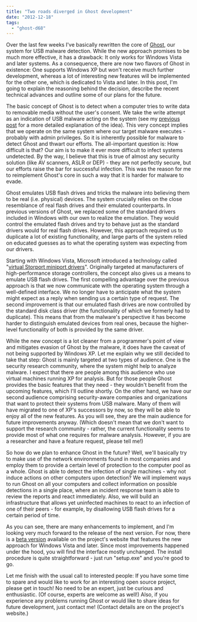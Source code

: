 ```yaml
---
title: "Two roads diverged in Ghost development"
date: "2012-12-18"
tags: 
  - "ghost-d68"
---
```


Over the last few weeks I've basically rewritten the core of [Ghost](http://code.google.com/p/ghost-usb-honeypot/), our system for USB malware detection. While the new approach promises to be much more effective, it has a drawback: It only works for Windows Vista and later systems. As a consequence, there are now two flavors of Ghost in existence: One supports Windows XP but won't receive much further development, whereas a lot of interesting new features will be implemented for the other one, which is dedicated to Vista and later. In this post, I'm going to explain the reasoning behind the decision, describe the recent technical advances and outline some of our plans for the future.  
  
  
  
The basic concept of Ghost is to detect when a computer tries to write data to removable media without the user's consent. We take the write attempt as an indication of USB malware acting on the system (see my [previous post](https://community.rapid7.com/community/open_source/magnificent7/blog/2012/10/16/ghost--an-introduction) for a more detailed explanation of the idea). This very concept implies that we operate on the same system where our target malware executes - probably with admin privileges. So it is inherently possible for malware to detect Ghost and thwart our efforts. The all-important question is: How difficult is that? Our aim is to make it ever more difficult to infect systems undetected. By the way, I believe that this is true of almost any security solution (like AV scanners, ASLR or DEP) - they are not perfectly secure, but our efforts raise the bar for successful infection. This was the reason for me to reimplement Ghost's core in such a way that it is harder for malware to evade.  
  
Ghost emulates USB flash drives and tricks the malware into believing them to be real (i.e. physical) devices. The system crucially relies on the close resemblance of real flash drives and their emulated counterparts. In previous versions of Ghost, we replaced some of the standard drivers included in Windows with our own to realize the emulation. They would control the emulated flash drives and try to behave just as the standard drivers would for real flash drives. However, this approach required us to duplicate a lot of existing functionality, and large parts of the system relied on educated guesses as to what the operating system was expecting from our drivers.  
  
Starting with Windows Vista, Microsoft introduced a technology called "[virtual Storport miniport drivers](http://msdn.microsoft.com/de-de/library/windows/hardware/ff567541(v=vs.85).aspx)". Originally targeted at manufacturers of high-performance storage controllers, the concept also gives us a means to emulate USB flash drives. The first compelling advantage over the previous approach is that we now communicate with the operating system through a well-defined interface. We no longer have to anticipate what the system might expect as a reply when sending us a certain type of request. The second improvement is that our emulated flash drives are now controlled by the standard disk class driver (the functionality of which we formerly had to duplicate). This means that from the malware's perspective it has become harder to distinguish emulated devices from real ones, because the higher-level functionality of both is provided by the same driver.  
  
While the new concept is a lot cleaner from a programmer's point of view and mitigates evasion of Ghost by the malware, it does have the caveat of not being supported by Windows XP. Let me explain why we still decided to take that step: Ghost is mainly targeted at two types of audience. One is the security research community, where the system might help to analyze malware. I expect that there are people among this audience who use virtual machines running XP for analysis. But for those people Ghost provides the basic features that they need - they wouldn't benefit from the upcoming features, which I'll outline shortly. On the other hand, we have our second audience comprising security-aware companies and organizations that want to protect their systems from USB malware. Many of them will have migrated to one of XP's successors by now, so they will be able to enjoy all of the new features. As you will see, they are the main audience for future improvements anyway. (Which doesn't mean that we don't want to support the research community - rather, the current functionality seems to provide most of what one requires for malware analysis. However, if you are a researcher and have a feature request, please tell me!)  
  
So how do we plan to enhance Ghost in the future? Well, we'll basically try to make use of the network environments found in most companies and employ them to provide a certain level of protection to the computer pool as a whole. Ghost is able to detect the infection of single machines - why not induce actions on other computers upon detection? We will implement ways to run Ghost on all your computers and collect information on possible detections in a single place, where an incident response team is able to review the reports and react immediately. Also, we will build an infrastructure that allows yet uninfected machines to react to an infection of one of their peers - for example, by disallowing USB flash drives for a certain period of time.  
  
As you can see, there are many enhancements to implement, and I'm looking very much forward to the release of the next version. For now, there is a [beta version](http://code.google.com/p/ghost-usb-honeypot/downloads/detail?name=ghost-v0.2.1-beta-win7.zip&can=2&q=) available on the project's website that features the new approach for Windows Vista and later. Since most improvements happened under the hood, you will find the interface mostly unchanged. The install procedure is quite straightforward - just run "setup.exe" and you're good to go.  
  
Let me finish with the usual call to interested people: If you have some time to spare and would like to work for an interesting open source project, please get in touch! No need to be an expert, just be curious and enthusiastic. (Of course, experts are welcome as well!) Also, if you experience any problems running Ghost or would like to share ideas for future development, just contact me! (Contact details are on the project's website.)
